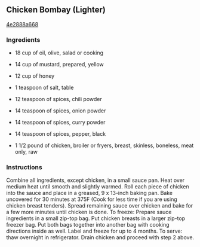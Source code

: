 ## Chicken Bombay (Lighter)

[4e2888a668](http://www.food.com/recipe/chicken-bombay-lighter-152284)

### Ingredients

 - 18 cup of oil, olive, salad or cooking

 - 14 cup of mustard, prepared, yellow

 - 12 cup of honey

 - 1 teaspoon of salt, table

 - 12 teaspoon of spices, chili powder

 - 14 teaspoon of spices, onion powder

 - 14 teaspoon of spices, curry powder

 - 14 teaspoon of spices, pepper, black

 - 1 1/2 pound of chicken, broiler or fryers, breast, skinless, boneless, meat only, raw

### Instructions

Combine all ingredients, except chicken, in a small sauce pan. Heat over medium heat until smooth and slightly warmed. Roll each piece of chicken into the sauce and place in a greased, 9 x 13-inch baking pan. Bake uncovered for 30 minutes at 375F (Cook for less time if you are using chicken breast tenders). Spread remaining sauce over chicken and bake for a few more minutes until chicken is done. To freeze: Prepare sauce ingredients in a small zip-top bag. Put chicken breasts in a larger zip-top freezer bag. Put both bags together into another bag with cooking directions inside as well. Label and freeze for up to 4 months. To serve: thaw overnight in refrigerator. Drain chicken and proceed with step 2 above.